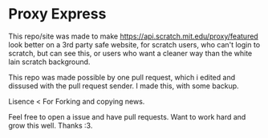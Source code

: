 # Proxy Express

  This repo/site was made to make https://api.scratch.mit.edu/proxy/featured look better on a 3rd party safe website, for scratch users, who can't login to scratch, but can see this, or users who want a cleaner way than the white lain scratch background.
  
  This repo was made possible by one pull request, which i edited and dissused with the pull request sender. I made this, with some backup. 
  
  Lisence < For Forking and copying news.
  
  Feel free to open a issue and have pull requests. Want to work hard and grow this well.
  Thanks :3.
